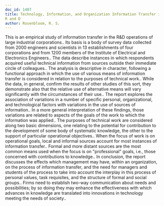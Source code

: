 ```yaml
---
doc_id: 1407
title: Technology, Information, and Organization Information Transfer in Industrial
R and D
author: Rosenbloom, R. S.
---
```


This is an empirical study of information transfer in the R&D operations of
large industrial corporations.. Its basis is a body of survey data collected 
from 2000 engineers and scientists in 13 establishments of four corporations
and from 1200 members of the Institute of Electrical and Electronics 
Engineers.. The data describe instances in which respondents acquired useful
technical information from sources outside their immediate circle of 
colleagues.. The analysis is descriptive in character, following a functional
approach in which the use of various means of information transfer is 
considered in relation to the purposes of technical work..
   While the data, in general, confirm the results of other studies of this
sort, they demonstrate also that the relative use of alternative means will
vary significantly with the circumstances of their use.. The report explores
the association of variations in a number of specific personal, organizational,
and technological factors with variations in the use of sources of 
information.. In a more general interpretation of these findings, those
variations are related to aspects of the goals of the work to which the
information was applied..
   The purposes of technical work are considered along two basic dimensions,
one relating to the potential for contribution to the development of some body
of systematic knowledge, the other to the support of particular operational
objectives.. When the focus of work is on operational goals, local and informal
sources account for most instances of information transfer.. Formal and more
distant sources are the most common means used when the focus is on 
"professional" goals, i.e., those concerned with contributions to knowledge..
   In conclusion, the report discusses the effects which management may have,
within an organization, on the process of information transfer, and the need 
for managers and students of the process to take into account the interplay in
this process of personal values, task requisites, and the structure of formal 
and social groups.. Firms need to establish two-way communication about needs 
and  possibilities; by so doing they may enhance the effectiveness with which
advances in knowledge are translated into innovations in technology meeting the
needs of society..
